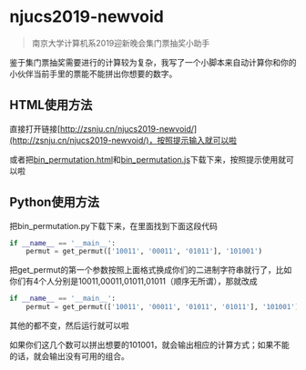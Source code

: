 # njucs2019-newvoid
> 南京大学计算机系2019迎新晚会集门票抽奖小助手

鉴于集门票抽奖需要进行的计算较为复杂，我写了一个小脚本来自动计算你和你的小伙伴当前手里的票能不能拼出你想要的数字。

## HTML使用方法

直接打开链接[http://zsnju.cn/njucs2019-newvoid/](http://zsnju.cn/njucs2019-newvoid/)，按照提示输入就可以啦

或者把[bin_permutation.html](./bin_permutation.html)和[bin_permutation.js](./bin_permutation.js)下载下来，按照提示使用就可以啦

## Python使用方法

把bin_permutation.py下载下来，在里面找到下面这段代码

```python
if __name__ == '__main__':
    permut = get_permut(['10011', '00011', '01011'], '101001')
```

把get_permut的第一个参数按照上面格式换成你们的二进制字符串就行了，比如你们有4个人分别是10011,00011,01011,01011（顺序无所谓），那就改成

```python
if __name__ == '__main__':
    permut = get_permut(['10011', '00011', '01011', '01011'], '101001')
```

其他的都不变，然后运行就可以啦

如果你们这几个数可以拼出想要的101001，就会输出相应的计算方式；如果不能的话，就会输出没有可用的组合。
